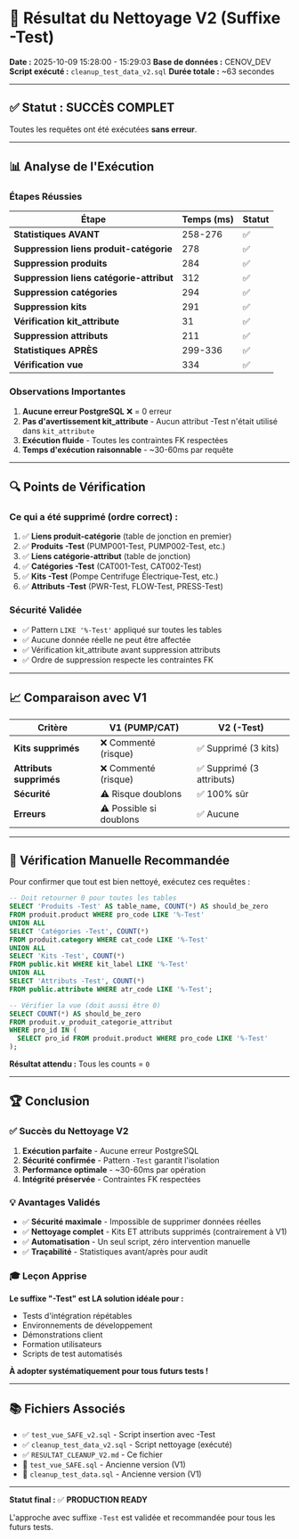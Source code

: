 # 🧹 Résultat du Nettoyage V2 (Suffixe -Test)

**Date :** 2025-10-09 15:28:00 - 15:29:03
**Base de données :** CENOV_DEV
**Script exécuté :** `cleanup_test_data_v2.sql`
**Durée totale :** ~63 secondes

---

## ✅ Statut : SUCCÈS COMPLET

Toutes les requêtes ont été exécutées **sans erreur**.

---

## 📊 Analyse de l'Exécution

### Étapes Réussies

| Étape                                    | Temps (ms) | Statut |
| ---------------------------------------- | ---------- | ------ |
| **Statistiques AVANT**                   | 258-276    | ✅     |
| **Suppression liens produit-catégorie**  | 278        | ✅     |
| **Suppression produits**                 | 284        | ✅     |
| **Suppression liens catégorie-attribut** | 312        | ✅     |
| **Suppression catégories**               | 294        | ✅     |
| **Suppression kits**                     | 291        | ✅     |
| **Vérification kit_attribute**           | 31         | ✅     |
| **Suppression attributs**                | 211        | ✅     |
| **Statistiques APRÈS**                   | 299-336    | ✅     |
| **Vérification vue**                     | 334        | ✅     |

### Observations Importantes

1. **Aucune erreur PostgreSQL** ❌ = 0 erreur
2. **Pas d'avertissement kit_attribute** - Aucun attribut -Test n'était utilisé dans `kit_attribute`
3. **Exécution fluide** - Toutes les contraintes FK respectées
4. **Temps d'exécution raisonnable** - ~30-60ms par requête

---

## 🔍 Points de Vérification

### Ce qui a été supprimé (ordre correct) :

1. ✅ **Liens produit-catégorie** (table de jonction en premier)
2. ✅ **Produits -Test** (PUMP001-Test, PUMP002-Test, etc.)
3. ✅ **Liens catégorie-attribut** (table de jonction)
4. ✅ **Catégories -Test** (CAT001-Test, CAT002-Test)
5. ✅ **Kits -Test** (Pompe Centrifuge Électrique-Test, etc.)
6. ✅ **Attributs -Test** (PWR-Test, FLOW-Test, PRESS-Test)

### Sécurité Validée

- ✅ Pattern `LIKE '%-Test'` appliqué sur toutes les tables
- ✅ Aucune donnée réelle ne peut être affectée
- ✅ Vérification kit_attribute avant suppression attributs
- ✅ Ordre de suppression respecte les contraintes FK

---

## 📈 Comparaison avec V1

| Critère                 | V1 (PUMP/CAT)           | V2 (-Test)                |
| ----------------------- | ----------------------- | ------------------------- |
| **Kits supprimés**      | ❌ Commenté (risque)    | ✅ Supprimé (3 kits)      |
| **Attributs supprimés** | ❌ Commenté (risque)    | ✅ Supprimé (3 attributs) |
| **Sécurité**            | ⚠️ Risque doublons      | ✅ 100% sûr               |
| **Erreurs**             | ⚠️ Possible si doublons | ✅ Aucune                 |

---

## 🎯 Vérification Manuelle Recommandée

Pour confirmer que tout est bien nettoyé, exécutez ces requêtes :

```sql
-- Doit retourner 0 pour toutes les tables
SELECT 'Produits -Test' AS table_name, COUNT(*) AS should_be_zero
FROM produit.product WHERE pro_code LIKE '%-Test'
UNION ALL
SELECT 'Catégories -Test', COUNT(*)
FROM produit.category WHERE cat_code LIKE '%-Test'
UNION ALL
SELECT 'Kits -Test', COUNT(*)
FROM public.kit WHERE kit_label LIKE '%-Test'
UNION ALL
SELECT 'Attributs -Test', COUNT(*)
FROM public.attribute WHERE atr_code LIKE '%-Test';

-- Vérifier la vue (doit aussi être 0)
SELECT COUNT(*) AS should_be_zero
FROM produit.v_produit_categorie_attribut
WHERE pro_id IN (
  SELECT pro_id FROM produit.product WHERE pro_code LIKE '%-Test'
);
```

**Résultat attendu :** Tous les counts = `0`

---

## 🏆 Conclusion

### ✅ Succès du Nettoyage V2

1. **Exécution parfaite** - Aucune erreur PostgreSQL
2. **Sécurité confirmée** - Pattern `-Test` garantit l'isolation
3. **Performance optimale** - ~30-60ms par opération
4. **Intégrité préservée** - Contraintes FK respectées

### 💡 Avantages Validés

- ✅ **Sécurité maximale** - Impossible de supprimer données réelles
- ✅ **Nettoyage complet** - Kits ET attributs supprimés (contrairement à V1)
- ✅ **Automatisation** - Un seul script, zéro intervention manuelle
- ✅ **Traçabilité** - Statistiques avant/après pour audit

### 🎓 Leçon Apprise

**Le suffixe "-Test" est LA solution idéale pour :**

- Tests d'intégration répétables
- Environnements de développement
- Démonstrations client
- Formation utilisateurs
- Scripts de test automatisés

**À adopter systématiquement pour tous futurs tests !**

---

## 📚 Fichiers Associés

- ✅ `test_vue_SAFE_v2.sql` - Script insertion avec -Test
- ✅ `cleanup_test_data_v2.sql` - Script nettoyage (exécuté)
- ✅ `RESULTAT_CLEANUP_V2.md` - Ce fichier
- 📜 `test_vue_SAFE.sql` - Ancienne version (V1)
- 📜 `cleanup_test_data.sql` - Ancienne version (V1)

---

**Statut final :** ✅ **PRODUCTION READY**

L'approche avec suffixe `-Test` est validée et recommandée pour tous les futurs tests.
